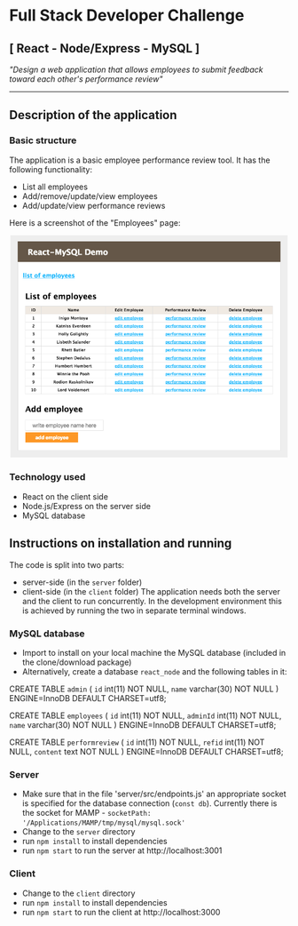 # Full Stack Developer Challenge
## [ React - Node/Express - MySQL ]
*"Design a web application that allows employees to submit feedback toward each other's performance review"*

---

## Description of the application
### Basic structure
The application is a basic employee performance review tool. It has the following functionality:
- List all employees
- Add/remove/update/view employees
- Add/update/view performance reviews

Here is a screenshot of the "Employees" page:
<p align="center">
  <img src="screenshot.png" width="500"/>
</p>

### Technology used
- React on the client side
- Node.js/Express on the server side
- MySQL database

## Instructions on installation and running
The code is split into two parts:
- server-side (in the `server` folder)
- client-side (in the `client` folder)
The application needs both the server and the client to run concurrently. In the development environment this is achieved by running the two in separate terminal windows.

### MySQL database
- Import to install on your local machine the MySQL database (included in the clone/download package)
- Alternatively, create a database `react_node` and the following tables in it:

CREATE TABLE `admin` (
  `id` int(11) NOT NULL,
  `name` varchar(30) NOT NULL
) ENGINE=InnoDB DEFAULT CHARSET=utf8;

CREATE TABLE `employees` (
  `id` int(11) NOT NULL,
  `adminId` int(11) NOT NULL,
  `name` varchar(30) NOT NULL
) ENGINE=InnoDB DEFAULT CHARSET=utf8;

CREATE TABLE `performreview` (
  `id` int(11) NOT NULL,
  `refid` int(11) NOT NULL,
  `content` text NOT NULL
) ENGINE=InnoDB DEFAULT CHARSET=utf8;

### Server
- Make sure that in the file 'server/src/endpoints.js' an appropriate socket is specified for the database connection (`const db`). Currently there is the socket for MAMP - `socketPath: '/Applications/MAMP/tmp/mysql/mysql.sock'`
- Change to the `server` directory
- run `npm install` to install dependencies
- run `npm start` to run the server at http://localhost:3001

### Client
- Change to the `client` directory
- run `npm install` to install dependencies
- run `npm start` to run the client at http://localhost:3000
